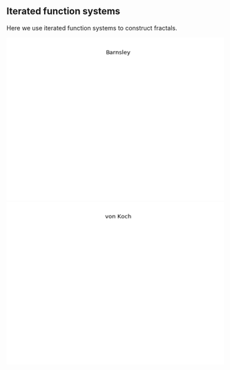 ## Iterated function systems

Here we use iterated function systems to
construct fractals.

![Barnsley fern](./images/barnsley.gif)
![von Koch](./images/von_koch.gif)
